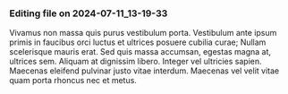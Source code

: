 

### Editing file on 2024-07-11_13-19-33

Vivamus non massa quis purus vestibulum porta. Vestibulum ante ipsum primis in faucibus orci luctus et ultrices posuere cubilia curae; Nullam scelerisque mauris erat. Sed quis massa accumsan, egestas magna at, ultrices sem. Aliquam at dignissim libero. Integer vel ultricies sapien. Maecenas eleifend pulvinar justo vitae interdum. Maecenas vel velit vitae quam porta rhoncus nec et metus.


